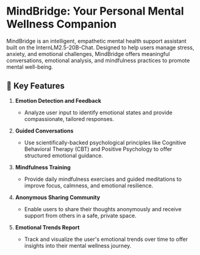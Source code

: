 # MindBridge: Your Personal Mental Wellness Companion  

MindBridge is an intelligent, empathetic mental health support assistant built on the InternLM2.5-20B-Chat. Designed to help users manage stress, anxiety, and emotional challenges, MindBridge offers meaningful conversations, emotional analysis, and mindfulness practices to promote mental well-being.

## 🌟 **Key Features**  
1. **Emotion Detection and Feedback**  
   - Analyze user input to identify emotional states and provide compassionate, tailored responses.  

2. **Guided Conversations**  
   - Use scientifically-backed psychological principles like Cognitive Behavioral Therapy (CBT) and Positive Psychology to offer structured emotional guidance.  

3. **Mindfulness Training**  
   - Provide daily mindfulness exercises and guided meditations to improve focus, calmness, and emotional resilience.  

4. **Anonymous Sharing Community**  
   - Enable users to share their thoughts anonymously and receive support from others in a safe, private space.  

5. **Emotional Trends Report**  
   - Track and visualize the user's emotional trends over time to offer insights into their mental wellness journey.  
